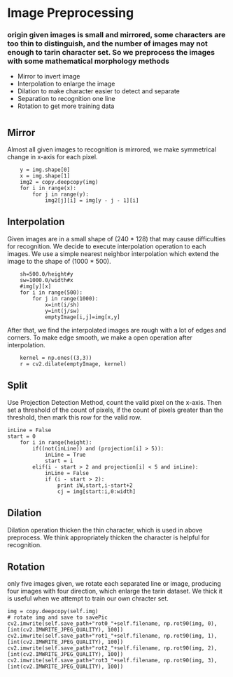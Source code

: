 # Image Preprocessing

### origin given images is small and mirrored, some characters are too thin to distinguish, and the number of images may not enough to tarin character set. So we preprocess the images with some mathematical morphology methods
* Mirror to invert image
* Interpolation to enlarge the image
* Dilation to make character easier to detect and separate
* Separation to recognition one line
* Rotation to get more training data

# 

## Mirror
Almost all given images to recognition is mirrored, we make symmetrical change in x-axis for each pixel. 
```
    y = img.shape[0]
    x = img.shape[1]
    img2 = copy.deepcopy(img)
    for i in range(x):
        for j in range(y):
            img2[j][i] = img[y - j - 1][i]
```

## Interpolation
Given images are in a small shape of (240 * 128) that may cause difficulties for recognition. We decide to execute interpolation operation to each images. 
We use a simple nearest neighbor interpolation which extend the image to the shape of (1000 * 500).
```
    sh=500.0/height#y
    sw=1000.0/width#x
    #img[y][x]
    for i in range(500):
        for j in range(1000):
            x=int(i/sh)
            y=int(j/sw)
            emptyImage[i,j]=img[x,y]
```
After that, we find the interpolated images are rough with a lot of edges and corners. To make edge smooth, we make a open operation after interpolation.
```
    kernel = np.ones((3,3))
    r = cv2.dilate(emptyImage, kernel)
```
## Split
Use Projection Detection Method, count the valid pixel on the x-axis. Then set a threshold of the count of pixels, if the count of pixels greater than the threshold, then mark this row for the valid row.
```
inLine = False
start = 0
    for i in range(height):
        if((not(inLine)) and (projection[i] > 5)):
            inLine = True
            start = i
        elif(i - start > 2 and projection[i] < 5 and inLine):
            inLine = False
            if (i - start > 2):
                print iW,start,i-start+2
                cj = img[start:i,0:width]
```

## Dilation
Dilation operation thicken the thin character, which is used in above preprocess. We think appropriately thicken the character is helpful for recognition.

## Rotation
only five images given, we rotate each separated line or image, producing four images with four direction, which enlarge the tarin dataset. We thick it is useful when we attempt to train our own chracter set.
```
img = copy.deepcopy(self.img)
# rotate img and save to savePic
cv2.imwrite(self.save_path+"rot0_"+self.filename, np.rot90(img, 0), [int(cv2.IMWRITE_JPEG_QUALITY), 100])
cv2.imwrite(self.save_path+"rot1_"+self.filename, np.rot90(img, 1), [int(cv2.IMWRITE_JPEG_QUALITY), 100])
cv2.imwrite(self.save_path+"rot2_"+self.filename, np.rot90(img, 2), [int(cv2.IMWRITE_JPEG_QUALITY), 100])
cv2.imwrite(self.save_path+"rot3_"+self.filename, np.rot90(img, 3), [int(cv2.IMWRITE_JPEG_QUALITY), 100])
```

